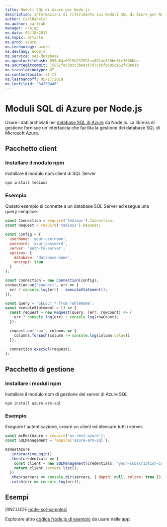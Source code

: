 ```yaml
---
title: Moduli SQL di Azure per Node.js
description: Informazioni di riferimento sui moduli SQL di Azure per Node.js
author: CarlRabeler
ms.author: carlrab
manager: craigg
ms.date: 07/18/2017
ms.topic: article
ms.prod: azure
ms.technology: azure
ms.devlang: nodejs
ms.service: sql-database
ms.openlocfilehash: 095a54a0919b237891ea89f4c826be0fc3060bbe
ms.sourcegitcommit: 75051fec38cc3be4cb7d7cb6fc695c162fc0e91b
ms.translationtype: HT
ms.contentlocale: it-IT
ms.lasthandoff: 05/17/2018
ms.locfileid: "34259446"
---
```

# <a name="azure-sql-modules-for-nodejs"></a>Moduli SQL di Azure per Node.js

Usare i dati archiviati nel [database SQL di Azure](https://docs.microsoft.com/azure/sql-database/sql-database-technical-overview) da Node.js.
La libreria di gestione fornisce un'interfaccia che facilita la gestione dei database SQL di Microsoft Azure.

## <a name="client-package"></a>Pacchetto client

### <a name="install-the-npm-module"></a>Installare il modulo npm

Installare il modulo npm client di SQL Server

```bash
npm install tedious
```

### <a name="example"></a>Esempio

Questo esempio si connette a un database SQL Server ed esegue una query semplice.

```javascript
const Connection = require('tedious').Connection;
const Request = require('tedious').Request;

const config = {
  userName: 'your-username',
  password: 'your-password',
  server: 'path-to-server',
  options: {
    database: 'database-name',
    encrypt: true
  }
};

const connection = new Connection(config);
connection.on('connect', err => {
  err ? console.log(err) : executeStatement();
});

const query = 'SELECT * from TableName';
const executeStatement = () => {
  const request = new Request(query, (err, rowCount) => {
    err ? console.log(err) : console.log(rowCount);
  });

  request.on('row', columns => {
    columns.forEach(column => console.log(column.value));
  });

  connection.execSql(request);
};
```

## <a name="management-package"></a>Pacchetto di gestione

### <a name="install-npm-modules"></a>Installare i moduli npm

Installare il modulo npm di gestione del server di Azure SQL

```
npm install azure-arm-sql
```   

### <a name="example"></a>Esempio

Eseguire l'autenticazione, creare un client ed elencare tutti i server.

```javascript
const msRestAzure = require('ms-rest-azure');
const SQLManagement = require('azure-arm-sql');

msRestAzure
  .interactiveLogin()
  .then(credentials => {
    const client = new SQLManagement(credentials, 'your-subscription-id');
    return client.servers.list();
  })
  .then(servers => console.dir(servers, { depth: null, colors: true }))
  .catch(err => console.log(err));
```

## <a name="samples"></a>Esempi

[!INCLUDE [node-sql-samples](../docs-ref-conceptual/includes/sql-samples.md)]

Esplorare altro [codice Node.js di esempio](https://azure.microsoft.com/resources/samples/?platform=nodejs) da usare nelle app.
